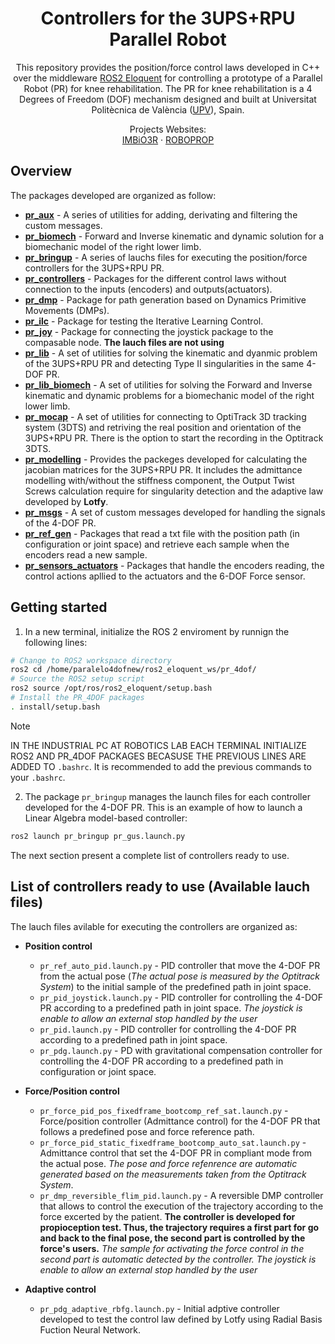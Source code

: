 <h1 align="center">
  Controllers for the 3UPS+RPU Parallel Robot
  <br>
</h1>

<p align="center">
  This repository provides the position/force control laws developed in C++ over the middleware <a href="https://docs.ros.org/en/eloquent/index.html">ROS2 Eloquent</a> for controlling a prototype of a Parallel Robot (PR) for knee rehabilitation. The PR for knee rehabilitation is a 4 Degrees of Freedom (DOF) mechanism designed and built at Universitat Politècnica de València (<a href="https://www.upv.es/">UPV</a>), Spain.
</p>

<p align="center">
  Projects Websites:
  <br>
  <a href="https://imbio3r.ai2.upv.es/index.htm">IMBiO3R</a>
  ·
  <a href="https://roboprop.ai2.upv.es/">ROBOPROP</a>
</p>

## Overview
The packages developed are organized as follow:

* [**pr_aux**](/src/pr_aux) - A series of utilities for adding, derivating and filtering the custom messages.
* [**pr_biomech**](/src/pr_biomech) - Forward and Inverse kinematic and dynamic solution for a biomechanic model of the right lower limb.
* [**pr_bringup**](/src/pr_bringup) - A series of lauchs files for executing the position/force controllers for the 3UPS+RPU PR.
* [**pr_controllers**](/src/pr_controllers) - Packages for the different control laws without connection to the inputs (encoders) and outputs(actuators).
* [**pr_dmp**](/src/pr_dmp) - Package for path generation based on Dynamics Primitive Movements (DMPs).
* [**pr_ilc**](/src/pr_ilc) - Package for testing the Iterative Learning Control.
* [**pr_joy**](/src/pr_joy) - Package for connecting the joystick package to the compasable node. **The lauch files are not using**
* [**pr_lib**](/src/pr_lib) - A set of utilities for solving the kinematic and dyanmic problem of the 3UPS+RPU PR and detecting Type II singularities in the same 4-DOF PR.
* [**pr_lib_biomech**](/src/pr_lib_biomech) - A set of utilities for solving the Forward and Inverse kinematic and dynamic problems for a biomechanic model of the right lower limb.
* [**pr_mocap**](/src/pr_mocap) - A set of utilities for connecting to OptiTrack 3D tracking system (3DTS) and retriving the real position and orientation of the 3UPS+RPU PR. There is the option to start the recording in the Optitrack 3DTS.
* [**pr_modelling**](/src/pr_modelling) - Provides the packeges developed for calculating the jacobian matrices for the 3UPS+RPU PR. It includes the admittance modelling with/without the stiffness component, the Output Twist Screws calculation require for singularity detection and the adaptive law developed by **Lotfy**.
* [**pr_msgs**](/src/pr_msgs) - A set of custom messages developed for handling the signals of the 4-DOF PR.
* [**pr_ref_gen**](/src/pr_ref_gen) - Packages that read a txt file with the position path (in configuration or joint space) and retrieve each sample when the encoders read a new sample.
* [**pr_sensors_actuators**](/src/pr_sensors_actuators) - Packages that handle the encoders reading, the control actions apllied to the actuators and the 6-DOF Force sensor.

## Getting started
1. In a new terminal, initialize the ROS 2 enviroment by runnign the following lines:

```bash
# Change to ROS2 workspace directory
ros2 cd /home/paralelo4dofnew/ros2_eloquent_ws/pr_4dof/
# Source the ROS2 setup script
ros2 source /opt/ros/ros2_eloquent/setup.bash
# Install the PR_4DOF packages
. install/setup.bash
```
> [!NOTE]
> IN THE INDUSTRIAL PC AT ROBOTICS LAB EACH TERMINAL INITIALIZE ROS2 AND PR_4DOF PACKAGES BECASUSE THE PREVIOUS LINES ARE ADDED TO `.bashrc`. It is recommended to add the previous commands to your `.bashrc`.  

2. The package `pr_bringup` manages the launch files for each controller developed for the 4-DOF PR.
This is an example of how to launch a Linear Algebra model-based controller:

```bash
ros2 launch pr_bringup pr_gus.launch.py
```
The next section present a complete list of controllers ready to use.

## List of controllers ready to use (Available lauch files)
The lauch files avilable for executing the controllers are organized as:
* **Position control**
    * `pr_ref_auto_pid.launch.py` - PID controller that move the 4-DOF PR from the actual pose (*The actual pose is measured by the Optitrack System*) to the initial sample of the predefined path in joint space.
    * `pr_pid_joystick.launch.py` - PID controller for controlling the 4-DOF PR according to a predefined path in joint space. *The joystick is enable to allow an external stop handled by the user*
    * `pr_pid.launch.py` - PID controller for controlling the 4-DOF PR according to a predefined path in joint space.
    * `pr_pdg.launch.py` - PD with gravitational compensation controller for controlling the 4-DOF PR according to a predefined path in configuration or joint space.
* **Force/Position control**
    * `pr_force_pid_pos_fixedframe_bootcomp_ref_sat.launch.py` - Force/position controller (Admittance control) for the 4-DOF PR that follows a predefined pose and force reference path.
    * `pr_force_pid_static_fixedframe_bootcomp_auto_sat.launch.py` - Admittance control that set the 4-DOF PR in compliant mode from the actual pose. *The pose and force refenrence are automatic generated based on the measurements taken from the Optitrack System*.
    * `pr_dmp_reversible_flim_pid.launch.py` - A reversible DMP controller that allows to control the execution of the trajectory according to the force excerted by the patient. **The controller is developed for propioception test. Thus, the trajectory requires a first part for go and back to the final pose, the second part is controlled by the force's users.** *The sample for activating the force control in the second part is automatic detected by the controller.* *The joystick is enable to allow an external stop handled by the user*

* **Adaptive control**
    * `pr_pdg_adaptive_rbfg.launch.py` - Initial adptive controller developed to test the control law defined by Lotfy using Radial Basis Fuction Neural Network.